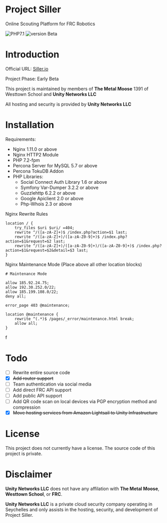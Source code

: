 # Project Siller
Online Scouting Platform for FRC Robotics

![PHP7.1](https://img.shields.io/badge/php-7.2-blue.svg)
![version Beta](https://img.shields.io/badge/Beta-V1.1.0-yellow.svg)

# Introduction
Official URL: [Siller.io](https://siller.io)

Project Phase: Early Beta

This project is maintained by members of **The Metal Moose** 1391 of Westtown School and **Unity Networks LLC**

All hosting and security is provided by **Unity Networks LLC**

# Installation

Requirements:
* Nginx 1.11.0 or above
* Nginx HTTP2 Module
* PHP 7.2-fpm
* Percona Server for MySQL 5.7 or above
* Percona TokuDB Addon
* PHP Libraries:
	* Social Connect Auth Library 1.6 or above
	* Symfony Var-Dumper 3.2.2 or above
	* Guzzlehttp 6.2.2 or above
	* Google Apiclient 2.0 or above
	* Php-Whois 2.3 or above



Nginx Rewrite Rules
```
location / {
	try_files $uri $uri/ =404;
	rewrite ^/([a-zA-Z]+)$ /index.php?action=$1 last;
	rewrite ^/([a-zA-Z]+)/([a-zA-Z0-9]+)$ /index.php?action=$1&request=$2 last;
	rewrite ^/([a-zA-Z]+)/([a-zA-Z0-9]+)/([a-zA-Z0-9]+)$ /index.php?action=$1&request=$2&detail=$3 last;
}
````

Nginx Maintenance Mode (Place above all other location blocks)
```
# Maintenance Mode

allow 185.92.24.75;
allow 192.30.252.0/22;
allow 185.199.108.0/22;
deny all;

error_page 403 @maintenance;

location @maintenance {
    rewrite ^(.*)$ /pages/_error/maintenance.html break;
    allow all;
}
```
f
# Todo

- [ ] Rewrite entire source code
- [x] ~~Add router support~~
- [ ] Team authentication via social media
- [ ] Add direct FRC API support
- [ ] Add public API support
- [ ] Add QR code scan on local devices via PGP encryption method and compression
- [x] ~~Move hosting services from Amazon Lightsail to Unity Infrastructure~~

# License
This project does not currently have a license. The source code of this project is private.

# Disclaimer
**Unity Networks LLC** does not have any affilation with **The Metal Moose**, **Westtown School**, or **FRC**.

**Unity Networks LLC** is a private cloud security company operating in Seychelles and only assists in the hosting, security, and development of Project Siller.

